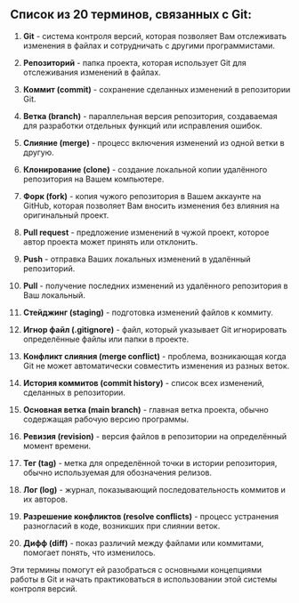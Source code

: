 ## Cписок из 20 терминов, связанных с Git:

1. **Git** - система контроля версий, которая позволяет Вам отслеживать изменения в файлах и сотрудничать с другими программистами.

2. **Репозиторий** - папка проекта, которая использует Git для отслеживания изменений в файлах.

3. **Коммит (commit)** - сохранение сделанных изменений в репозитории Git.

4. **Ветка (branch)** - параллельная версия репозитория, создаваемая для разработки отдельных функций или исправления ошибок.

5. **Слияние (merge)** - процесс включения изменений из одной ветки в другую.

6. **Клонирование (clone)** - создание локальной копии удалённого репозитория на Вашем компьютере.

7. **Форк (fork)** - копия чужого репозитория в Вашем аккаунте на GitHub, которая позволяет Вам вносить изменения без влияния на оригинальный проект.

8. **Pull request** - предложение изменений в чужой проект, которое автор проекта может принять или отклонить.

9. **Push** - отправка Ваших локальных изменений в удалённый репозиторий.

10. **Pull** - получение последних изменений из удалённого репозитория в Ваш локальный.

11. **Стейджинг (staging)** - подготовка изменений файлов к коммиту.

12. **Игнор файл (.gitignore)** - файл, который указывает Git игнорировать определённые файлы или папки в проекте.

13. **Конфликт слияния (merge conflict)** - проблема, возникающая когда Git не может автоматически совместить изменения из разных веток.

14. **История коммитов (commit history)** - список всех изменений, сделанных в репозитории.

15. **Основная ветка (main branch)** - главная ветка проекта, обычно содержащая рабочую версию программы.

16. **Ревизия (revision)** - версия файлов в репозитории на определённый момент времени.

17. **Тег (tag)** - метка для определённой точки в истории репозитория, обычно используемая для обозначения релизов.

18. **Лог (log)** - журнал, показывающий последовательность коммитов и их авторов.

19. **Разрешение конфликтов (resolve conflicts)** - процесс устранения разногласий в коде, возникших при слиянии веток.

20. **Дифф (diff)** - показ различий между файлами или коммитами, помогает понять, что изменилось.

Эти термины помогут ей разобраться с основными концепциями работы в Git и начать практиковаться в использовании этой системы контроля версий.
